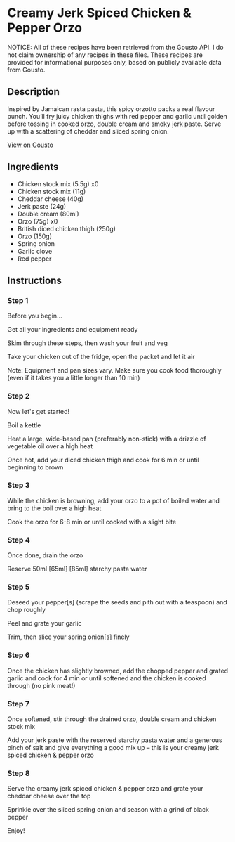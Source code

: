 # Creamy Jerk Spiced Chicken & Pepper Orzo

NOTICE: All of these recipes have been retrieved from the Gousto API. I do not claim ownership of any recipes in these files. These recipes are provided for informational purposes only, based on publicly available data from Gousto.

## Description

Inspired by Jamaican rasta pasta, this spicy orzotto packs a real flavour punch. You’ll fry juicy chicken thighs with red pepper and garlic until golden before tossing in cooked orzo, double cream and smoky jerk paste. Serve up with a scattering of cheddar and sliced spring onion. 


[View on Gousto](https://www.gousto.co.uk/recipes/cookbook/creamy-jerk-spiced-chicken-pepper-orzo)

## Ingredients

- Chicken stock mix (5.5g) x0
- Chicken stock mix (11g)
- Cheddar cheese (40g)
- Jerk paste (24g)
- Double cream (80ml)
- Orzo (75g) x0
- British diced chicken thigh (250g)
- Orzo (150g)
- Spring onion
- Garlic clove
- Red pepper

## Instructions


### Step 1

Before you begin...

Get all your ingredients and equipment ready

Skim through these steps, then wash your fruit and veg

Take your chicken out of the fridge, open the packet and let it air

Note: Equipment and pan sizes vary. Make sure you cook food thoroughly (even if it takes you a little longer than 10 min)


### Step 2

Now let's get started!

Boil a kettle

Heat a large, wide-based pan (preferably non-stick) with a drizzle of vegetable oil over a high heat

Once hot, add your diced chicken thigh and cook for 6 min or until beginning to brown


### Step 3

While the chicken is browning, add your orzo to a pot of boiled water and bring to the boil over a high heat

Cook the orzo for 6-8 min or until cooked with a slight bite


### Step 4

Once done, drain the orzo

Reserve 50m<span class="text-purple">l [65ml]</span><span class="text-danger"> [85ml]</span> starchy pasta water


### Step 5

Deseed your pepper[s] (scrape the seeds and pith out with a teaspoon) and chop roughly

Peel and grate your garlic

Trim, then slice your spring onion[s] finely


### Step 6

Once the chicken has slightly browned, add the chopped pepper and grated garlic and cook for 4 min or until softened and the chicken is cooked through (no pink meat!)


### Step 7

Once softened, stir through the drained orzo, double cream and chicken stock mix

Add your jerk paste with the reserved starchy pasta water and a generous pinch of salt and give everything a good mix up – this is your creamy jerk spiced chicken & pepper orzo


### Step 8

Serve the creamy jerk spiced chicken & pepper orzo and grate your cheddar cheese over the top

Sprinkle over the sliced spring onion and season with a grind of black pepper

Enjoy!


